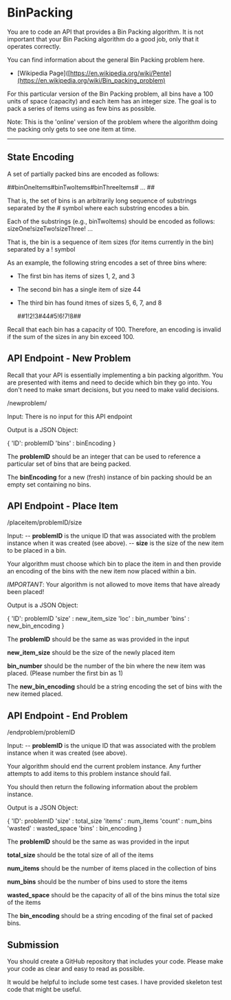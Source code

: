 # BinPacking
You are to code an API that provides a Bin Packing algorithm. It is not important that your Bin Packing algorithm do a good job, only that it operates correctly.

You can find information about the general Bin Packing problem here.
- [Wikipedia Page]([https://en.wikipedia.org/wiki/Pente](https://en.wikipedia.org/wiki/Bin_packing_problem)

For this particular version of the Bin Packing problem, all bins have a 100 units of space (capacity) and each item has an integer size.
The goal is to pack a series of items using as few bins as possible. 

Note: This is the 'online' version of the problem where the algorithm doing the packing only gets to see one item at time. 

---

## State Encoding

A set of partially packed bins are encoded as follows:

  ##binOneItems#binTwoItems#binThreeItems# ... ##

That is, the set of bins is an arbitrarily long sequence of substrings separated by the # symbol where each substring encodes a bin.

Each of the substrings (e.g., binTwoItems) should be encoded as follows:
  sizeOne!sizeTwo!sizeThree! ... 

That is, the bin is a sequence of item sizes (for items currently in the bin) separated by a ! symbol

As an example, the following string encodes a set of three bins where:
- The first bin has items of sizes 1, 2, and 3
- The second bin has a single item of size 44
- The third bin has found itmes of sizes 5, 6, 7, and 8

  ##1!2!3#44#5!6!7!8##

Recall that each bin has a capacity of 100. Therefore, an encoding is invalid if the sum of the sizes in any bin exceed 100.

## API Endpoint - New Problem

Recall that your API is essentially implementing a bin packing algorithm. You are presented with items and need to decide which bin they go into. 
You don't need to make smart decisions, but you need to make valid decisions.

/newproblem/

Input: There is no input for this API endpoint

Output is a JSON Object:

  {
  'ID': problemID
  'bins' : binEncoding
  }

The **problemID** should be an integer that can be used to reference a particular set of bins that are being packed.

The **binEncoding** for a new (fresh) instance of bin packing should be an empty set containing no bins. 

## API Endpoint - Place Item

/placeitem/problemID/size

Input: 
-- **problemID** is the unique ID that was associated with the problem instance when it was created (see above). 
-- **size** is the size of the new item to be placed in a bin.

Your algorithm must choose which bin to place the item in and then provide an encoding of the bins with the new item now placed within a bin.

*IMPORTANT*: Your algorithm is not allowed to move items that have already been placed!

Output is a JSON Object:

  {
  'ID': problemID
  'size' : new_item_size
  'loc' : bin_number
  'bins' : new_bin_encoding
  }

The **problemID** should be the same as was provided in the input

**new_item_size** should be the size of the newly placed item 

**bin_number** should be the number of the bin where the new item was placed. (Please number the first bin as 1)

The **new_bin_encoding** should be a string encoding the set of bins with the new itemed placed.

## API Endpoint - End Problem

/endproblem/problemID

Input: 
-- **problemID** is the unique ID that was associated with the problem instance when it was created (see above). 

Your algorithm should end the current problem instance. Any further attempts to add items to this problem instance should fail.

You should then return the following information about the problem instance.

Output is a JSON Object:

  {
  'ID': problemID
  'size' : total_size
  'items' : num_items
  'count' : num_bins
  'wasted' : wasted_space
  'bins' : bin_encoding
  }

The **problemID** should be the same as was provided in the input

**total_size** should be the total size of all of the items

**num_items** should be the number of items placed in the collection of bins

**num_bins** should be the number of bins used to store the items

**wasted_space** should be the capacity of all of the bins minus the total size of the items

The **bin_encoding** should be a string encoding of the final set of packed bins.

## Submission

You should create a GitHub repository that includes your code. Please make your code as clear and easy to read as possible. 

It would be helpful to include some test cases. I have provided skeleton test code that might be useful.

